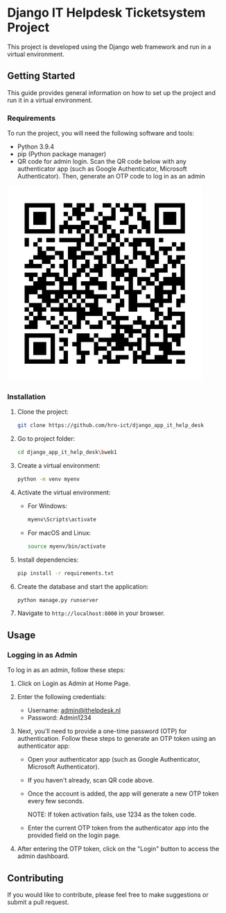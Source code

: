 # Django IT Helpdesk Ticketsystem Project

This project is developed using the Django web framework and run in a virtual environment.

## Getting Started

This guide provides general information on how to set up the project and run it in a virtual environment.

### Requirements

To run the project, you will need the following software and tools:

- Python 3.9.4
- pip (Python package manager)
- QR code for admin login. Scan the QR code below with any authenticator app (such as Google Authenticator, Microsoft Authenticator). Then, generate an OTP code to log in as an admin

 ![OTP QR Code](https://github.com/hro-ict/django_app_it_help_desk/blob/main/bweb1/bweb1/otp.png)



### Installation

1. Clone the project:

    ```bash
    git clone https://github.com/hro-ict/django_app_it_help_desk
    ```



2. Go to project folder:

    ```bash
    cd django_app_it_help_desk\bweb1
    ```

3. Create a virtual environment:

    ```bash
    python -m venv myenv
    ```

4. Activate the virtual environment:

    - For Windows:

        ```bash
        myenv\Scripts\activate
        ```

    - For macOS and Linux:

        ```bash
        source myenv/bin/activate
        ```

5. Install dependencies:

    ```bash
    pip install -r requirements.txt
    ```

6. Create the database and start the application:

    ```bash
    python manage.py runserver
    ```

7. Navigate to `http://localhost:8000` in your browser.

## Usage

### Logging in as Admin

To log in as an admin, follow these steps:

1. Click on Login as Admin at Home Page.

2. Enter the following credentials:
   - Username: admin@ithelpdesk.nl
   - Password: Admin1234

3. Next, you'll need to provide a one-time password (OTP) for authentication. Follow these steps to generate an OTP token using an authenticator app:

   - Open your authenticator app (such as Google Authenticator, Microsoft Authenticator).
   
   - If you haven't already, scan QR code above.
   
   - Once the account is added, the app will generate a new OTP token every few seconds.

     NOTE: If token activation fails, use 1234 as the token code.
   
   - Enter the current OTP token from the authenticator app into the provided field on the login page.

4. After entering the OTP token, click on the "Login" button to access the admin dashboard.




## Contributing

If you would like to contribute, please feel free to make suggestions or submit a pull request.


